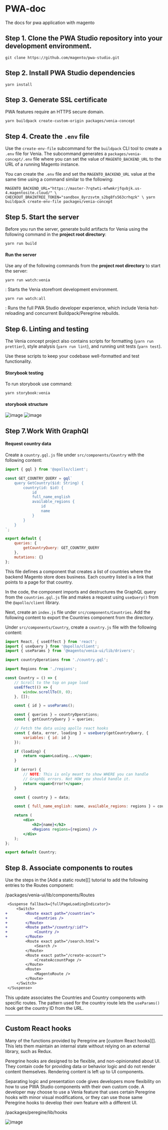 # PWA-doc
The docs for pwa application with magento

## Step 1. Clone the PWA Studio repository into your development environment.

`git clone https://github.com/magento/pwa-studio.git`

## Step 2. Install PWA Studio dependencies

`yarn install`

## Step 3. Generate SSL certificate

PWA features require an HTTPS secure domain.

`
yarn buildpack create-custom-origin packages/venia-concept
`

## Step 4. Create the `.env` file

Use the `create-env-file` subcommand for the `buildpack` CLI tool to create a `.env` file for Venia.
The subcommand generates a `packages/venia-concept/.env` file where you can set the value of `MAGENTO_BACKEND_URL` to the URL of a running Magento instance.

You can create the `.env` file and set the `MAGENTO_BACKEND_URL` value at the same time using a command similar to the following:

`
MAGENTO_BACKEND_URL="https://master-7rqtwti-mfwmkrjfqvbjk.us-4.magentosite.cloud/" \
CHECKOUT_BRAINTREE_TOKEN="sandbox_8yrzsvtm_s2bg8fs563crhqzk" \
yarn buildpack create-env-file packages/venia-concept
`

## Step 5. Start the server

Before you run the server, generate build artifacts for Venia using the following command in the **project root directory**:

`yarn run build`

#### Run the server

Use any of the following commands from the **project root directory** to start the server:

`yarn run watch:venia`

: Starts the Venia storefront development environment.

`yarn run watch:all`

: Runs the full PWA Studio developer experience, which include Venia hot-reloading and concurrent Buildpack/Peregrine rebuilds.



## Step 6. Linting and testing

The Venia concept project also contains scripts for formatting (`yarn run prettier`), style analysis (`yarn run lint`), and running unit tests (`yarn test`).

Use these scripts to keep your codebase well-formatted and test functionality.

#### Storybook testing

To run storybook use command: 

`yarn storybook:venia`

#### storybook structure

![image](https://user-images.githubusercontent.com/41162650/93874211-b4d33780-fcdb-11ea-8506-cb8860b808e8.png)
![image](https://user-images.githubusercontent.com/41162650/93874277-cae0f800-fcdb-11ea-9c41-e6cbca2fc0a4.png)



## Step 7.Work With GraphQl

#### Request country data

Create a `country.gql.js` file under `src/components/Country` with the following content:

```js
import { gql } from '@apollo/client';

const GET_COUNTRY_QUERY = gql`
    query GetCountry($id: String) {
        country(id: $id) {
            id
            full_name_english
            available_regions {
                id
                name
            }
        }
    }
`;

export default {
    queries: {
        getCountryQuery: GET_COUNTRY_QUERY
    },
    mutations: {}
};
```

This file defines a component that creates a list of countries where the backend Magento store does business.
Each country listed is a link that points to a page for that country.

In the code, the component imports and destructures the GraphQL query from the `countries.gql.js` file and makes a request using `useQuery()` from the `@apollo/client` library.

Next, create an `index.js` file under `src/components/Countries`.
Add the following content to export the Countries component from the directory.

Under `src/components/Country`, create a `country.js` file with the following content:

```jsx
import React, { useEffect } from 'react';
import { useQuery } from '@apollo/client';
import { useParams } from '@magento/venia-ui/lib/drivers';

import countryOperations from './country.gql';

import Regions from './regions';

const Country = () => {
    // Scroll to the top on page load
    useEffect(() => {
        window.scrollTo(0, 0);
    }, []);

    const { id } = useParams();

    const { queries } = countryOperations;
    const { getCountryQuery } = queries;

    // Fetch the data using apollo react hooks
    const { data, error, loading } = useQuery(getCountryQuery, {
        variables: { id: id }
    });

    if (loading) {
        return <span>Loading...</span>;
    }

    if (error) {
        // NOTE: This is only meant to show WHERE you can handle
        // GraphQL errors. Not HOW you should handle it.
        return <span>Error!</span>;
    }

    const { country } = data;

    const { full_name_english: name, available_regions: regions } = country;

    return (
        <div>
            <h2>{name}</h2>
            <Regions regions={regions} />
        </div>
    );
};

export default Country;
```

## Step 8. Associate components to routes

Use the steps in the [Add a static route][] tutorial to add the following entries to the Routes component:

/packages/venia-ui/lib/components/Routes

```diff
 <Suspense fallback={fullPageLoadingIndicator}>
     <Switch>
+        <Route exact path="/countries">
+            <Countries />
+        </Route>
+        <Route path="/country/:id?">
+            <Country />
+        </Route>
         <Route exact path="/search.html">
             <Search />
         </Route>
         <Route exact path="/create-account">
             <CreateAccountPage />
         </Route>
         <Route>
             <MagentoRoute />
         </Route>
     </Switch>
 </Suspense>
```

This update associates the Countries and Country components with specific routes.
The pattern used for the country route lets the `useParams()` hook get the country ID from the URL.


-----------------------------------------------------------------------------------------------------


## Custom React hooks

Many of the functions provided by Peregrine are [custom React hooks][].
This lets them maintain an internal state without relying on an external library, such as Redux.

Peregrine hooks are designed to be flexible, and non-opinionated about UI.
They contain code for providing data or behavior logic and do not render content themselves.
Rendering content is left up to UI components.

Separating logic and presentation code gives developers more flexibility on how to use PWA Studio components with their own custom code.
A developer may choose to use a Venia feature that uses certain Peregrine hooks with minor visual modifications, or
they can use those same Peregrine hooks to develop their own feature with a different UI.

/packages/peregine/lib/hooks

![image](https://user-images.githubusercontent.com/41162650/93887678-ad1d8e00-fcef-11ea-838b-d2ad00a3b3b7.png)

